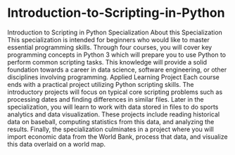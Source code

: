 # Introduction-to-Scripting-in-Python
Introduction to Scripting in Python Specialization About this Specialization This specialization is intended for beginners who would like to master essential programming skills. Through four courses, you will cover key programming concepts in Python 3 which will prepare you to use Python to perform common scripting tasks. This knowledge will provide a solid foundation towards a career in data science, software engineering, or other disciplines involving programming.  Applied Learning Project Each course ends with a practical project utilizing Python scripting skills. The introductory projects will focus on typical core scripting problems such as processing dates and finding differences in similar files. Later in the specialization, you will learn to work with data stored in files to do sports analytics and data visualization. These projects include reading historical data on baseball, computing statistics from this data, and analyzing the results. Finally, the specialization culminates in a project where you will import economic data from the World Bank, process that data, and visualize this data overlaid on a world map.
